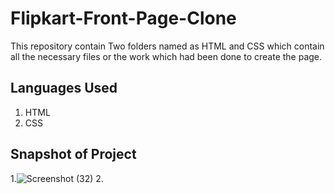# Flipkart-Front-Page-Clone

This repository contain Two folders named as HTML and CSS which contain all the necessary files or the work which had been done to create the page.

## Languages Used 
1. HTML
2. CSS

## Snapshot of Project
1.![Screenshot (32)](https://user-images.githubusercontent.com/73687222/119461439-545e3380-bd5d-11eb-9a0f-33f8636f2672.png)
2.
